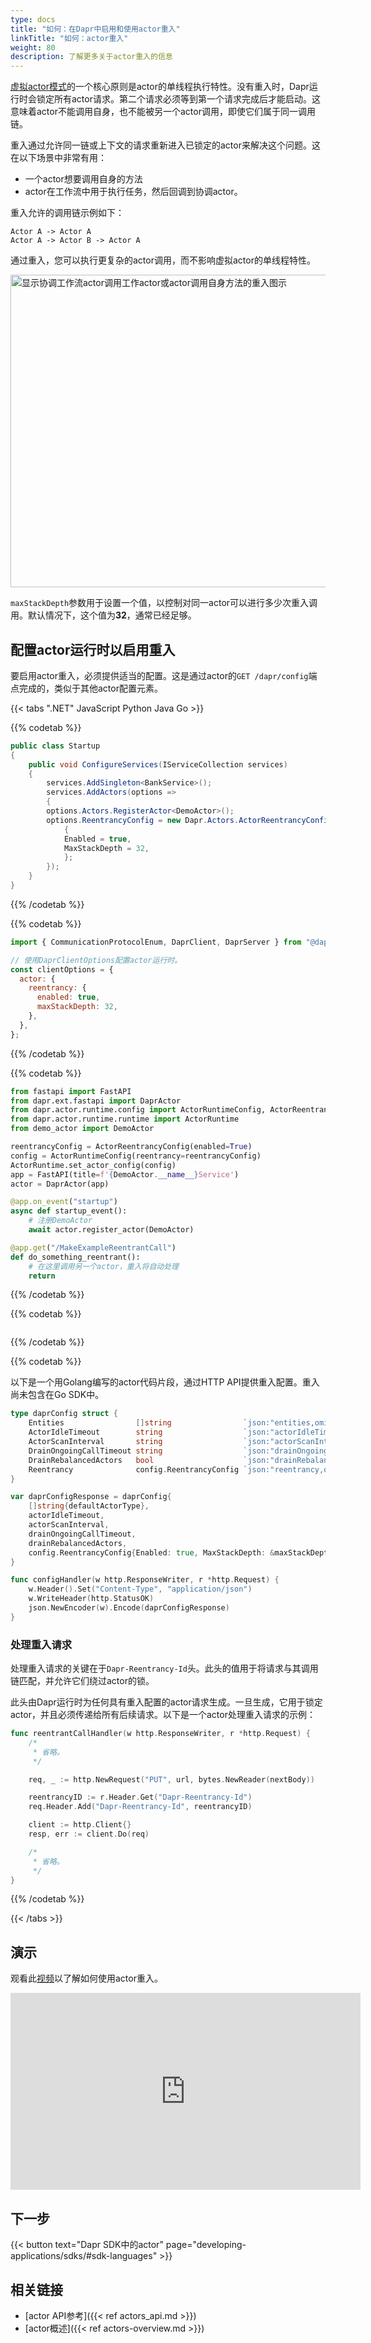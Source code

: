 ```yaml
---
type: docs
title: "如何：在Dapr中启用和使用actor重入"
linkTitle: "如何：actor重入"
weight: 80
description: 了解更多关于actor重入的信息
---
```


[虚拟actor模式](https://www.microsoft.com/research/project/orleans-virtual-actors/)的一个核心原则是actor的单线程执行特性。没有重入时，Dapr运行时会锁定所有actor请求。第二个请求必须等到第一个请求完成后才能启动。这意味着actor不能调用自身，也不能被另一个actor调用，即使它们属于同一调用链。

重入通过允许同一链或上下文的请求重新进入已锁定的actor来解决这个问题。这在以下场景中非常有用：
- 一个actor想要调用自身的方法
- actor在工作流中用于执行任务，然后回调到协调actor。

重入允许的调用链示例如下：

```
Actor A -> Actor A
Actor A -> Actor B -> Actor A
```

通过重入，您可以执行更复杂的actor调用，而不影响虚拟actor的单线程特性。

<img src="/images/actor-reentrancy.png" width=1000 height=500 alt="显示协调工作流actor调用工作actor或actor调用自身方法的重入图示">

`maxStackDepth`参数用于设置一个值，以控制对同一actor可以进行多少次重入调用。默认情况下，这个值为**32**，通常已经足够。

## 配置actor运行时以启用重入

要启用actor重入，必须提供适当的配置。这是通过actor的`GET /dapr/config`端点完成的，类似于其他actor配置元素。

{{< tabs ".NET" JavaScript Python Java Go >}}

{{% codetab %}}
<!--dotnet-->

```csharp
public class Startup
{
	public void ConfigureServices(IServiceCollection services)
	{
		services.AddSingleton<BankService>();
		services.AddActors(options =>
		{
		options.Actors.RegisterActor<DemoActor>();
		options.ReentrancyConfig = new Dapr.Actors.ActorReentrancyConfig()
			{
			Enabled = true,
			MaxStackDepth = 32,
			};
		});
	}
}
```

{{% /codetab %}}

{{% codetab %}}
<!--javascript-->

```js
import { CommunicationProtocolEnum, DaprClient, DaprServer } from "@dapr/dapr";

// 使用DaprClientOptions配置actor运行时。
const clientOptions = {
  actor: {
    reentrancy: {
      enabled: true,
      maxStackDepth: 32,
    },
  },
};
```

{{% /codetab %}}

{{% codetab %}}
<!--python-->

```python
from fastapi import FastAPI
from dapr.ext.fastapi import DaprActor
from dapr.actor.runtime.config import ActorRuntimeConfig, ActorReentrancyConfig
from dapr.actor.runtime.runtime import ActorRuntime
from demo_actor import DemoActor

reentrancyConfig = ActorReentrancyConfig(enabled=True)
config = ActorRuntimeConfig(reentrancy=reentrancyConfig)
ActorRuntime.set_actor_config(config)
app = FastAPI(title=f'{DemoActor.__name__}Service')
actor = DaprActor(app)

@app.on_event("startup")
async def startup_event():
	# 注册DemoActor
	await actor.register_actor(DemoActor)

@app.get("/MakeExampleReentrantCall")
def do_something_reentrant():
	# 在这里调用另一个actor，重入将自动处理
	return
```
{{% /codetab %}}

{{% codetab %}}
<!--java-->

```

```

{{% /codetab %}}

{{% codetab %}}

以下是一个用Golang编写的actor代码片段，通过HTTP API提供重入配置。重入尚未包含在Go SDK中。

```go
type daprConfig struct {
	Entities                []string                `json:"entities,omitempty"`
	ActorIdleTimeout        string                  `json:"actorIdleTimeout,omitempty"`
	ActorScanInterval       string                  `json:"actorScanInterval,omitempty"`
	DrainOngoingCallTimeout string                  `json:"drainOngoingCallTimeout,omitempty"`
	DrainRebalancedActors   bool                    `json:"drainRebalancedActors,omitempty"`
	Reentrancy              config.ReentrancyConfig `json:"reentrancy,omitempty"`
}

var daprConfigResponse = daprConfig{
	[]string{defaultActorType},
	actorIdleTimeout,
	actorScanInterval,
	drainOngoingCallTimeout,
	drainRebalancedActors,
	config.ReentrancyConfig{Enabled: true, MaxStackDepth: &maxStackDepth},
}

func configHandler(w http.ResponseWriter, r *http.Request) {
	w.Header().Set("Content-Type", "application/json")
	w.WriteHeader(http.StatusOK)
	json.NewEncoder(w).Encode(daprConfigResponse)
}
```

### 处理重入请求

处理重入请求的关键在于`Dapr-Reentrancy-Id`头。此头的值用于将请求与其调用链匹配，并允许它们绕过actor的锁。

此头由Dapr运行时为任何具有重入配置的actor请求生成。一旦生成，它用于锁定actor，并且必须传递给所有后续请求。以下是一个actor处理重入请求的示例：

```go
func reentrantCallHandler(w http.ResponseWriter, r *http.Request) {
    /*
     * 省略。
     */

	req, _ := http.NewRequest("PUT", url, bytes.NewReader(nextBody))

	reentrancyID := r.Header.Get("Dapr-Reentrancy-Id")
	req.Header.Add("Dapr-Reentrancy-Id", reentrancyID)

	client := http.Client{}
	resp, err := client.Do(req)

    /*
     * 省略。
     */
}
```

{{% /codetab %}}

{{< /tabs >}}

## 演示

观看此[视频](https://www.youtube.com/watch?v=QADHQ5v-gww&list=PLcip_LgkYwzuF-OV6zKRADoiBvUvGhkao&t=674s)以了解如何使用actor重入。

<div class="embed-responsive embed-responsive-16by9">
<iframe width="560" height="315" src="https://www.youtube-nocookie.com/embed/QADHQ5v-gww?start=674" frameborder="0" allow="accelerometer; autoplay; clipboard-write; encrypted-media; gyroscope; picture-in-picture" allowfullscreen></iframe>
</div>

## 下一步

{{< button text="Dapr SDK中的actor" page="developing-applications/sdks/#sdk-languages" >}}

## 相关链接

- [actor API参考]({{< ref actors_api.md >}})
- [actor概述]({{< ref actors-overview.md >}})
